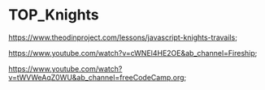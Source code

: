 # TOP_Knights
https://www.theodinproject.com/lessons/javascript-knights-travails;

https://www.youtube.com/watch?v=cWNEl4HE2OE&ab_channel=Fireship;

https://www.youtube.com/watch?v=tWVWeAqZ0WU&ab_channel=freeCodeCamp.org;
